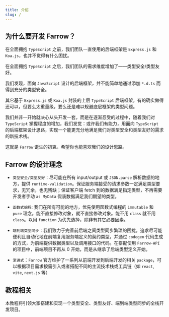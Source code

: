 ```yaml
---
title: 介绍
slug: /
---
```


## 为什么要开发 Farrow？

在全面拥抱 `TypeScript` 之前，我们团队一直使用的后端框架是 `Express.js` 和 `Koa.js`，也并不觉得有什么困扰。

在全面拥抱 `TypeScript` 之后，我们团队的需求维度增加了——类型安全/类型友好。

我们发现，面向 `JavaScript` 设计的后端框架，并不能简单地通过添加 `*.d.ts` 而得到充分的类型安全。

其它基于 `Express.js` 或 `Koa.js` 封装的上层 `TypeScript` 后端框架，有的确实做得还可以，但要么太重量级，要么还是难以规避底层框架的类型问题。

我们并非一开始就决心从头开发一套，而是在逐渐忍受的过程中，随着我们对 `TypeScript` 掌握程度的增加，我们发觉：或许我们有能力，用面向 `TypeScript` 的后端框架设计思路，实现一个能更充分地满足我们对类型安全和类型友好的需求的新技术栈。

这就是 `Farrow` 诞生的初衷。希望你也能喜欢我们的设计思路。

## Farrow 的设计理念

- `类型安全/类型友好`：尽可能在所有 input/output 或 `JSON.parse` 解析数据的地方，提供 `runtime-validation`。保证服务端接受的请求参数一定满足类型要求，无冗余，也无残缺；保证客户端 fetch 到的数据满足指定类型，不再需要开发者手动 `as MyData` 假装数据满足我们期望的类型。

- `函数式编程`: 我们在所有可能的地方，优先使用函数式编程的 `immutable` 和 `pure` 理念。能不直接修改对象，就不直接修改对象。能不用 `class` 就不用 `class`。以用 `function` 为优先选择，除非有其它必要因素。

- `端到端类型同步`：我们致力于完善前后端之间类型同步繁琐的困扰，追求尽可能便利且自动化地在前端复用服务端定义的契约类型，并通过 `codegen` 代码生成的方式，为前端提供数据类型以及调用接口的代码。在搭配使用 `Farrow-API` 的项目中，前端项目不再从 0 开始，而是从继承了后端类型定义开始。

- `渐进式`：`Farrow` 官方维护了一系列从前端开发到后端开发的相关 `package`，可以根据项目需求按需引入或者搭配不同的主流技术栈或工具链（如 `react`, `vite`, `next.js` 等）

## 教程相关

本教程将引领大家搭建和实现一个类型安全、类型友好、端到端类型同步的全栈开发项目。

